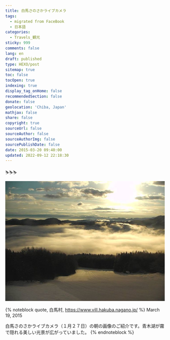 ```yaml
---
title: 白馬さのさかライブカメラ
tags:
  - migrated from FaceBook
  - 日本語
categories:
  - Travels_観光
sticky: 999
comments: false
lang: en
draft: published
type: HEXO/post
sitemap: true
toc: false
tocOpen: true
indexing: true
display_tag_onHome: false
recommendedSection: false
donate: false
geolocation: 'Chiba, Japan'
mathjax: false
share: false
copyright: true
sourceUrl: false
sourceAuthor: false
sourceAuthorImg: false
sourcePublishDate: false
date: 2015-03-20 09:40:00
updated: 2022-09-12 22:18:30
---
```

⛷⛷⛷

![](./白馬さのさかライブカメラ/11082623_814095182000158_7374653049201123219_n.jpg)

{% noteblock quote, 白馬村, https://www.vill.hakuba.nagano.jp/ %}
March 19, 2015

白馬さのさかライブカメラ（１月２７日）の朝の画像のご紹介です。青木湖が霧で隠れる美しい光景が広がっていました。
{% endnoteblock %}